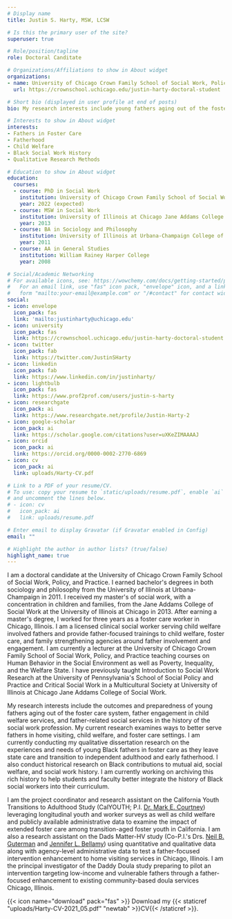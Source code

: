 ```yaml
---
# Display name
title: Justin S. Harty, MSW, LCSW

# Is this the primary user of the site?
superuser: true

# Role/position/tagline
role: Doctoral Canditate

# Organizations/Affiliations to show in About widget
organizations:
- name: University of Chicago Crown Family School of Social Work, Policy, and Practice
  url: https://crownschool.uchicago.edu/justin-harty-doctoral-student

# Short bio (displayed in user profile at end of posts)
bio: My research interests include young fathers aging out of the foster care system and Black contributions to social work history.

# Interests to show in About widget
interests:
- Fathers in Foster Care
- Fatherhood
- Child Welfare
- Black Social Work History
- Qualitative Research Methods

# Education to show in About widget
education:
  courses:
  - course: PhD in Social Work
    institution: University of Chicago Crown Family School of Social Work, Policy, and Practice
    year: 2022 (expected)
  - course: MSW in Social Work
    institution: University of Illinois at Chicago Jane Addams College of Social Work
    year: 2013
  - course: BA in Sociology and Philosophy
    institution: University of Illinois at Urbana-Champaign College of Liberal Arts and Science
    year: 2011
  - course: AA in General Studies
    institution: William Rainey Harper College
    year: 2008

# Social/Academic Networking
# For available icons, see: https://wowchemy.com/docs/getting-started/page-builder/#icons
#   For an email link, use "fas" icon pack, "envelope" icon, and a link in the
#   form "mailto:your-email@example.com" or "/#contact" for contact widget.
social:
- icon: envelope
  icon_pack: fas
  link: 'mailto:justinharty@uchicago.edu'
- icon: university
  icon_pack: fas
  link: https://crownschool.uchicago.edu/justin-harty-doctoral-student
- icon: twitter
  icon_pack: fab
  link: https://twitter.com/JustinSHarty
- icon: linkedin
  icon_pack: fab
  link: https://www.linkedin.com/in/justinharty/
- icon: lightbulb
  icon_pack: fas
  link: https://www.prof2prof.com/users/justin-s-harty
- icon: researchgate
  icon_pack: ai
  link: https://www.researchgate.net/profile/Justin-Harty-2
- icon: google-scholar
  icon_pack: ai
  link: https://scholar.google.com/citations?user=uXKeZIMAAAAJ
- icon: orcid
  icon_pack: ai
  link: https://orcid.org/0000-0002-2770-6869
- icon: cv
  icon_pack: ai
  link: uploads/Harty-CV.pdf

# Link to a PDF of your resume/CV.
# To use: copy your resume to `static/uploads/resume.pdf`, enable `ai` icons in `params.toml`, 
# and uncomment the lines below.
# - icon: cv
#   icon_pack: ai
#   link: uploads/resume.pdf

# Enter email to display Gravatar (if Gravatar enabled in Config)
email: ""

# Highlight the author in author lists? (true/false)
highlight_name: true
---
```


I am a doctoral candidate at the University of Chicago Crown Family School of Social Work, Policy, and Practice. I earned bachelor's degrees in both sociology and philosophy from the University of Illinois at Urbana-Champaign in 2011. I received my master's of social work, with a concentration in children and families, from the Jane Addams College of Social Work at the University of Illinois at Chicago in 2013. After earning a master's degree, I worked for three years as a foster care worker in Chicago, Illinois. I am a licensed clinical social worker serving child welfare involved fathers and provide father-focused trainings to child welfare, foster care, and family strengthening agencies around father involvement and engagement. I am currently a lecturer at the University of Chicago Crown Family School of Social Work, Policy, and Practice teaching courses on Human Behavior in the Social Environment as well as Poverty, Inequality, and the Welfare State. I have previously taught Introduction to Social Work Research at the University of Pennsylvania's School of Social Policy and Practice and Critical Social Work in a Multicultural Society at University of Illinois at Chicago Jane Addams College of Social Work.

My research interests include the outcomes and preparedness of young fathers aging out of the foster care system, father engagement in child welfare services, and father-related social services in the history of the social work profession. My current research examines ways to better serve fathers in home visiting, child welfare, and foster care settings. I am currently conducting my qualitative dissertation research on the experiences and needs of young Black fathers in foster care as they leave state care and transition to independent adulthood and early fatherhood. I also conduct historical research on Black contributions to mutual aid, social welfare, and social work history. I am currently working on archiving this rich history to help students and faculty better integrate the history of Black social workers into their curriculum.

I am the project coordinator and research assistant on the California Youth Transitions to Adulthood Study (CalYOUTH; P.I. [Dr. Mark E. Courtney](https://crownschool.uchicago.edu/crownscholars/m-courtney)) leveraging longitudinal youth and worker surveys as well as child welfare and publicly available administrative data to examine the impact of extended foster care among transition-aged foster youth in California. I am also a research assistant on the Dads Matter-HV study (Co-P.I.'s Drs. [Neil B. Guterman](https://socialwork.nyu.edu/faculty-and-research/our-faculty/neil-b-guterman.html) and [Jennifer L. Bellamy](https://socialwork.du.edu/about/gssw-directory/jenn-lee-bellamy)) using quantitative and qualitative data along with agency-level administrative data to test a father-focused intervention enhancement to home visiting services in Chicago, Illinois. I am the principal investigator of the Daddy Doula study preparing to pilot an intervention targeting low-income and vulnerable fathers through a father-focused enhancement to existing community-based doula services Chicago, Illinois.

{{< icon name="download" pack="fas" >}} Download my {{< staticref "uploads/Harty-CV-2021_05.pdf" "newtab" >}}CV{{< /staticref >}}.
